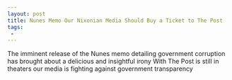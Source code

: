```yaml
---
layout: post
title: Nunes Memo Our Nixonian Media Should Buy a Ticket to The Post
tags:
 -
---
```

The imminent release of the Nunes memo detailing government corruption has brought about a delicious and insightful irony With The Post is still in theaters our media is fighting against government transparency
